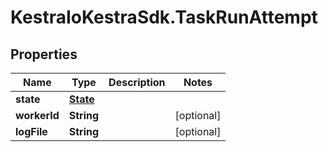 # KestraIoKestraSdk.TaskRunAttempt

## Properties

Name | Type | Description | Notes
------------ | ------------- | ------------- | -------------
**state** | [**State**](State.md) |  | 
**workerId** | **String** |  | [optional] 
**logFile** | **String** |  | [optional] 


